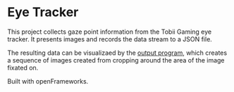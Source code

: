 #  Eye Tracker 

This project collects gaze point information from the Tobii Gaming eye tracker. It presents images and records the data stream to a JSON file. 

The resulting data can be visualizaed by the [output program](https://github.com/cbroms/of-eye-tracker-output), which creates a sequence of images created from cropping around the area of the image fixated on. 

Built with openFrameworks. 